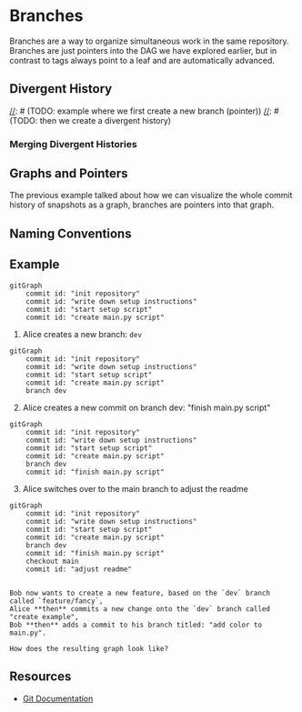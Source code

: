 # Branches

Branches are a way to organize simultaneous work in the same repository. Branches are just pointers into the DAG we have
explored earlier, but in contrast to tags always point to a leaf and are automatically advanced.

[//]: # (TODO: command)

## Divergent History

[//]: # (TODO)

[//]: # (TODO: example where we first create a new branch (pointer))
[//]: # (TODO: then we create a divergent history)

### Merging Divergent Histories

## Graphs and Pointers

The previous example talked about how we can visualize the whole commit history of snapshots as a graph, branches are
pointers into that graph.

## Naming Conventions

## Example

[//]: # (TODO: mermaid breaks down here)

```mermaid
gitGraph
    commit id: "init repository"
    commit id: "write down setup instructions"
    commit id: "start setup script"
    commit id: "create main.py script"
```

1. Alice creates a new branch: `dev`

```mermaid
gitGraph
    commit id: "init repository"
    commit id: "write down setup instructions"
    commit id: "start setup script"
    commit id: "create main.py script"
    branch dev
```

2. Alice creates a new commit on branch dev: "finish main.py script"

```mermaid
gitGraph
    commit id: "init repository"
    commit id: "write down setup instructions"
    commit id: "start setup script"
    commit id: "create main.py script"
    branch dev
    commit id: "finish main.py script"
```

3. Alice switches over to the main branch to adjust the readme

```mermaid
gitGraph
    commit id: "init repository"
    commit id: "write down setup instructions"
    commit id: "start setup script"
    commit id: "create main.py script"
    branch dev
    commit id: "finish main.py script"
    checkout main
    commit id: "adjust readme"
```

```admonish info title="Task"

Bob now wants to create a new feature, based on the `dev` branch called `feature/fancy`, 
Alice **then** commits a new change onto the `dev` branch called "create example", 
Bob **then** adds a commit to his branch titled: "add color to main.py".

How does the resulting graph look like?
```

## Resources

- [Git Documentation](https://git-scm.com/book/en/v2/Git-Branching-Branches-in-a-Nutshell#divergent_history)
